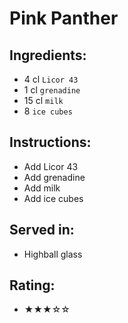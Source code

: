 # Pink Panther

## Ingredients:
- 4 cl `Licor 43`
- 1 cl `grenadine`
- 15 cl `milk`
- 8 `ice cubes`

## Instructions:
- Add Licor 43
- Add grenadine
- Add milk
- Add ice cubes

## Served in:
- Highball glass

## Rating:
- ★★★☆☆